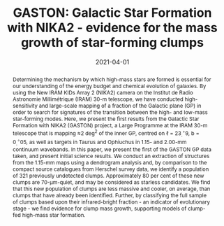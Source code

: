 ---
title: "GASTON: Galactic Star Formation with NIKA2 - evidence for the mass growth of star-forming clumps"
collection: "publications"
category: "co_papers"
permalink: /publications/2021MNRAS5024576R
link: https://ui.adsabs.harvard.edu/abs/2021MNRAS.502.4576R/abstract
date: 2021-04-01
venue: "Monthly Notices of the Royal Astronomical Society"
citation: "Rigby, A. J., Peretto, N., Adam, R., et al. (2021), Monthly Notices of the Royal Astronomical Society, 502, 4576."
abstract: "Determining the mechanism by which high-mass stars are formed is essential for our understanding of the energy budget and chemical evolution of galaxies. By using the New IRAM KIDs Array 2 (NIKA2) camera on the Institut de Radio Astronomie Millimétrique (IRAM) 30-m telescope, we have conducted high-sensitivity and large-scale mapping of a fraction of the Galactic plane (GP) in order to search for signatures of the transition between the high- and low-mass star-forming modes. Here, we present the first results from the Galactic Star Formation with NIKA2 (GASTON) project, a Large Programme at the IRAM 30-m telescope that is mapping ≈2 deg<SUP>2</SUP> of the inner GP, centred on ℓ = 23${_{.}^{\\circ}}$9, b = 0${_{.}^{\\circ}}$05, as well as targets in Taurus and Ophiuchus in 1.15- and 2.00-mm continuum wavebands. In this paper, we present the first of the GASTON GP data taken, and present initial science results. We conduct an extraction of structures from the 1.15-mm maps using a dendrogram analysis and, by comparison to the compact source catalogues from Herschel survey data, we identify a population of 321 previously undetected clumps. Approximately 80 per cent of these new clumps are 70-μm-quiet, and may be considered as starless candidates. We find that this new population of clumps are less massive and cooler, on average, than clumps that have already been identified. Further, by classifying the full sample of clumps based upon their infrared-bright fraction - an indicator of evolutionary stage - we find evidence for clump mass growth, supporting models of clump-fed high-mass star formation."
---